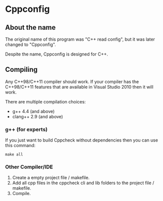 # Cppconfig


## About the name

The original name of this program was "C++ read config", but it was later changed to "Cppconfig".

Despite the name, Cppconfig is designed for C++.


## Compiling

Any C++98/C++11 compiler should work. If your compiler has the C++98/C++11 features that are available in Visual Studio 2010 then it will work. 

There are multiple compilation choices:
* g++ 4.4 (and above)
* clang++ 2.9 (and above)

### g++ (for experts)

If you just want to build Cppcheck without dependencies then you can use this command:

```shell
make all
```


### Other Compiler/IDE

1. Create a empty project file / makefile.
2. Add all cpp files in the cppcheck cli and lib folders to the project file / makefile.
3. Compile.
